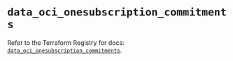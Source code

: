 # `data_oci_onesubscription_commitments`

Refer to the Terraform Registry for docs: [`data_oci_onesubscription_commitments`](https://registry.terraform.io/providers/oracle/oci/6.18.0/docs/data-sources/onesubscription_commitments).
